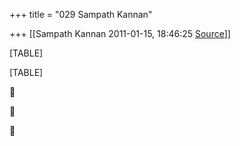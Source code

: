 +++
title = "029 Sampath Kannan"

+++
[[Sampath Kannan	2011-01-15, 18:46:25 [Source](https://groups.google.com/g/bvparishat/c/KFSTsyWycXM)]]



[TABLE]

[TABLE]







